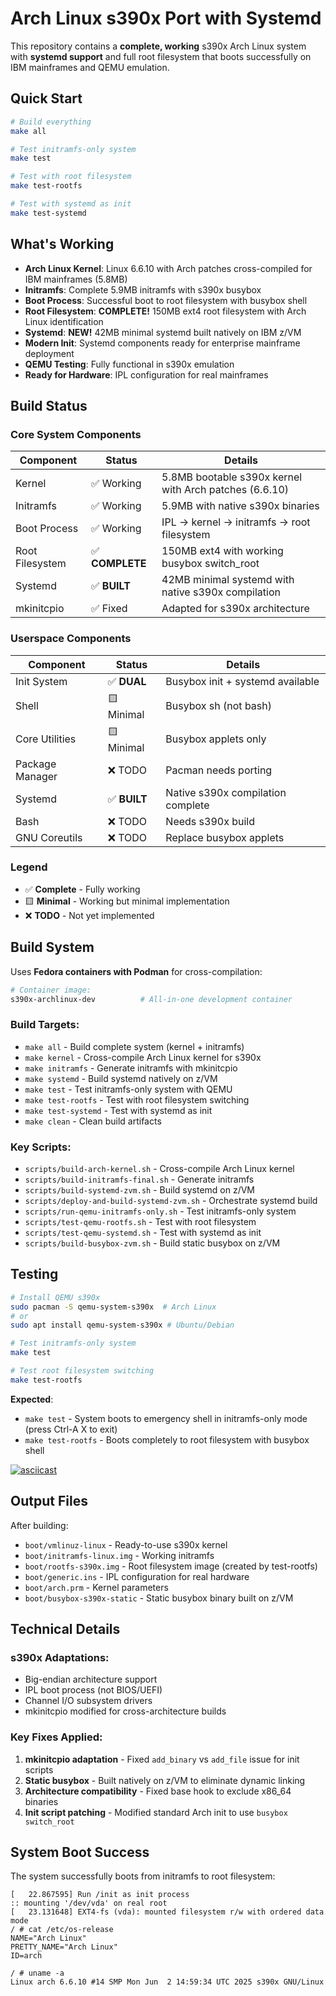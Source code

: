# Arch Linux s390x Port with Systemd

This repository contains a **complete, working** s390x Arch Linux system with **systemd support** and full root filesystem that boots successfully on IBM mainframes and QEMU emulation.

## Quick Start

```bash
# Build everything
make all

# Test initramfs-only system
make test

# Test with root filesystem
make test-rootfs

# Test with systemd as init
make test-systemd
```

## What's Working

- **Arch Linux Kernel**: Linux 6.6.10 with Arch patches cross-compiled for IBM mainframes (5.8MB)
- **Initramfs**: Complete 5.9MB initramfs with s390x busybox
- **Boot Process**: Successful boot to root filesystem with busybox shell
- **Root Filesystem**: **COMPLETE!** 150MB ext4 root filesystem with Arch Linux identification
- **Systemd**: **NEW!** 42MB minimal systemd built natively on IBM z/VM
- **Modern Init**: Systemd components ready for enterprise mainframe deployment
- **QEMU Testing**: Fully functional in s390x emulation
- **Ready for Hardware**: IPL configuration for real mainframes

## Build Status

### Core System Components
| Component | Status | Details |
|-----------|--------|---------|
| Kernel | ✅ Working | 5.8MB bootable s390x kernel with Arch patches (6.6.10) |
| Initramfs | ✅ Working | 5.9MB with native s390x binaries |
| Boot Process | ✅ Working | IPL → kernel → initramfs → root filesystem |
| Root Filesystem | ✅ **COMPLETE** | 150MB ext4 with working busybox switch_root |
| Systemd | ✅ **BUILT** | 42MB minimal systemd with native s390x compilation |
| mkinitcpio | ✅ Fixed | Adapted for s390x architecture |

### Userspace Components
| Component | Status | Details |
|-----------|--------|---------|
| Init System | ✅ **DUAL** | Busybox init + systemd available |
| Shell | 🟨 Minimal | Busybox sh (not bash) |
| Core Utilities | 🟨 Minimal | Busybox applets only |
| Package Manager | ❌ TODO | Pacman needs porting |
| Systemd | ✅ **BUILT** | Native s390x compilation complete |
| Bash | ❌ TODO | Needs s390x build |
| GNU Coreutils | ❌ TODO | Replace busybox applets |

### Legend
- ✅ **Complete** - Fully working
- 🟨 **Minimal** - Working but minimal implementation
- ❌ **TODO** - Not yet implemented

## Build System

Uses **Fedora containers with Podman** for cross-compilation:

```bash
# Container image:
s390x-archlinux-dev          # All-in-one development container
```

### Build Targets:
- `make all` - Build complete system (kernel + initramfs)
- `make kernel` - Cross-compile Arch Linux kernel for s390x
- `make initramfs` - Generate initramfs with mkinitcpio
- `make systemd` - Build systemd natively on z/VM
- `make test` - Test initramfs-only system with QEMU
- `make test-rootfs` - Test with root filesystem switching
- `make test-systemd` - Test with systemd as init
- `make clean` - Clean build artifacts

### Key Scripts:
- `scripts/build-arch-kernel.sh` - Cross-compile Arch Linux kernel
- `scripts/build-initramfs-final.sh` - Generate initramfs
- `scripts/build-systemd-zvm.sh` - Build systemd on z/VM
- `scripts/deploy-and-build-systemd-zvm.sh` - Orchestrate systemd build
- `scripts/run-qemu-initramfs-only.sh` - Test initramfs-only system
- `scripts/test-qemu-rootfs.sh` - Test with root filesystem
- `scripts/test-qemu-systemd.sh` - Test with systemd as init
- `scripts/build-busybox-zvm.sh` - Build static busybox on z/VM

## Testing

```bash
# Install QEMU s390x
sudo pacman -S qemu-system-s390x  # Arch Linux
# or
sudo apt install qemu-system-s390x # Ubuntu/Debian

# Test initramfs-only system
make test

# Test root filesystem switching
make test-rootfs
```

**Expected**: 
- `make test` - System boots to emergency shell in initramfs-only mode (press Ctrl-A X to exit)
- `make test-rootfs` - Boots completely to root filesystem with busybox shell

[![asciicast](https://asciinema.org/a/QVmnI1tyJjjFp4cps93qiTbM9.svg)](https://asciinema.org/a/QVmnI1tyJjjFp4cps93qiTbM9)

## Output Files

After building:
- `boot/vmlinuz-linux` - Ready-to-use s390x kernel
- `boot/initramfs-linux.img` - Working initramfs  
- `boot/rootfs-s390x.img` - Root filesystem image (created by test-rootfs)
- `boot/generic.ins` - IPL configuration for real hardware
- `boot/arch.prm` - Kernel parameters
- `boot/busybox-s390x-static` - Static busybox binary built on z/VM

## Technical Details

### s390x Adaptations:
- Big-endian architecture support
- IPL boot process (not BIOS/UEFI)
- Channel I/O subsystem drivers
- mkinitcpio modified for cross-architecture builds

### Key Fixes Applied:
1. **mkinitcpio adaptation** - Fixed `add_binary` vs `add_file` issue for init scripts
2. **Static busybox** - Built natively on z/VM to eliminate dynamic linking
3. **Architecture compatibility** - Fixed base hook to exclude x86_64 binaries
4. **Init script patching** - Modified standard Arch init to use `busybox switch_root`

## System Boot Success

The system successfully boots from initramfs to root filesystem:

```
[   22.867595] Run /init as init process
:: mounting '/dev/vda' on real root
[   23.131648] EXT4-fs (vda): mounted filesystem r/w with ordered data mode
/ # cat /etc/os-release
NAME="Arch Linux"
PRETTY_NAME="Arch Linux"
ID=arch

/ # uname -a
Linux arch 6.6.10 #14 SMP Mon Jun  2 14:59:34 UTC 2025 s390x GNU/Linux
```
